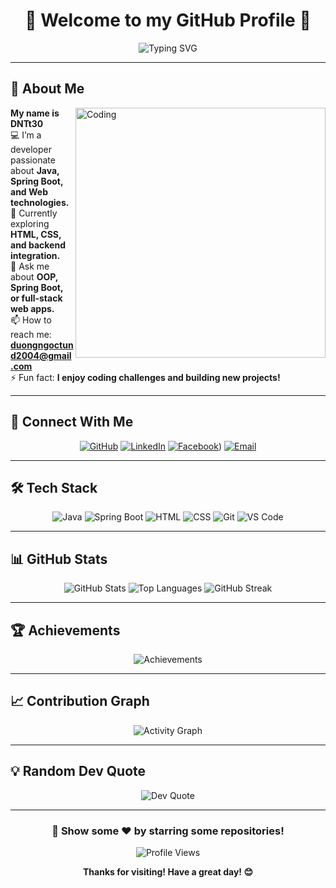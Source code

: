 <div align="center">

# 🌟 Welcome to my GitHub Profile 🌟

<img src="https://readme-typing-svg.herokuapp.com?font=Fira+Code&size=32&duration=2800&pause=2000&color=00D9FF&center=true&vCenter=true&width=600&lines=Hi+there!+I'm+DNTt30;Welcome+to+my+GitHub!" alt="Typing SVG" />

</div>

---

## 👋 About Me

<img align="right" alt="Coding" width="400" src="https://raw.githubusercontent.com/abhisheknaiidu/abhisheknaiidu/master/code.gif">

**My name is DNTt30**  
💻 I’m a developer passionate about **Java, Spring Boot, and Web technologies.**  
🌱 Currently exploring **HTML, CSS, and backend integration.**  
💬 Ask me about **OOP, Spring Boot, or full-stack web apps.**  
📫 How to reach me: **duongngoctund2004@gmail.com**  
⚡ Fun fact: **I enjoy coding challenges and building new projects!**

---

## 🔗 Connect With Me

<div align="center">

[![GitHub](https://img.shields.io/badge/GitHub-DNTt30-181717?style=for-the-badge&logo=github)](https://github.com/DNTt30)
[![LinkedIn](https://img.shields.io/badge/LinkedIn-Connect-0077B5?style=for-the-badge&logo=linkedin)](https://linkedin.com)
[![Facebook](https://img.shields.io/badge/Facebook-Follow-1877F2?style=for-the-badge&logo=facebook)](https://byvn.net/XW6g))
[![Email](https://img.shields.io/badge/Email-Contact_me-D14836?style=for-the-badge&logo=gmail&logoColor=white)](mailto:your.email@example.com)

</div>

---

## 🛠️ Tech Stack

<div align="center">

![Java](https://img.shields.io/badge/Java-ED8B00?style=for-the-badge&logo=openjdk&logoColor=white)
![Spring Boot](https://img.shields.io/badge/Spring_Boot-6DB33F?style=for-the-badge&logo=spring-boot&logoColor=white)
![HTML](https://img.shields.io/badge/HTML5-E34F26?style=for-the-badge&logo=html5&logoColor=white)
![CSS](https://img.shields.io/badge/CSS3-1572B6?style=for-the-badge&logo=css3&logoColor=white)
![Git](https://img.shields.io/badge/Git-F05032?style=for-the-badge&logo=git&logoColor=white)
![VS Code](https://img.shields.io/badge/VS_Code-007ACC?style=for-the-badge&logo=visual-studio-code&logoColor=white)

</div>

---

## 📊 GitHub Stats

<div align="center">

![GitHub Stats](https://github-readme-stats.vercel.app/api?username=DNTt30&show_icons=true&theme=radical)
![Top Languages](https://github-readme-stats.vercel.app/api/top-langs/?username=DNTt30&layout=compact&theme=radical)
![GitHub Streak](https://github-readme-streak-stats.herokuapp.com/?user=DNTt30&theme=radical)

</div>

---

## 🏆 Achievements

<div align="center">

![Achievements](https://github-profile-trophy.vercel.app/?username=DNTt30&theme=radical&no-frame=true&no-bg=true&margin-w=4)

</div>

---

## 📈 Contribution Graph

<div align="center">

![Activity Graph](https://github-readme-activity-graph.vercel.app/graph?username=DNTt30&theme=react-dark&hide_border=true)

</div>

---

## 💡 Random Dev Quote

<div align="center">

![Dev Quote](https://quotes-github-readme.vercel.app/api?type=horizontal&theme=radical)

</div>

---

<div align="center">

### 🌟 Show some ❤️ by starring some repositories!

![Profile Views](https://komarev.com/ghpvc/?username=DNTt30&color=brightgreen&style=for-the-badge)

**Thanks for visiting! Have a great day! 😊**

</div>
